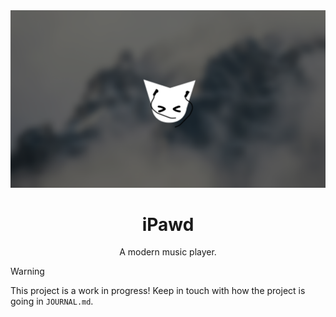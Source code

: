 <div align="center">

<img src="assets/iPawd.png" alt="iPawd Banner" width="600"/>

# iPawd  
A modern music player.

</div>

> [!WARNING]  
> This project is a work in progress! Keep in touch with how the project is going in `JOURNAL.md`.
